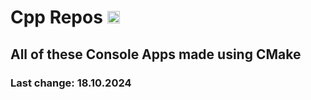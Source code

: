 # Cpp Repos <a><img src="https://img.icons8.com/?size=100&id=40669&format=png&color=000000" width="20" height="20" alt="C++"/></a> #
## All of these Console Apps made using CMake ##
### <p>Last change: <time>18.10.2024</time></p> ###


